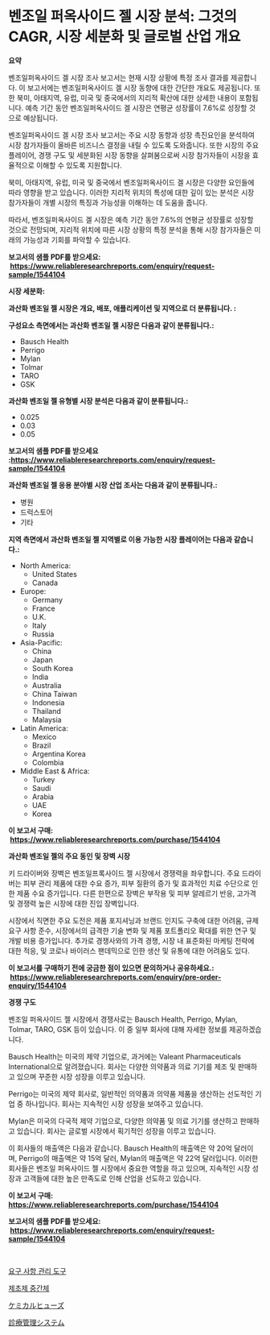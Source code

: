 <p><h1>벤조일 퍼옥사이드 젤 시장 분석: 그것의 CAGR, 시장 세분화 및 글로벌 산업 개요</h1></p><p><strong>요약</strong></p>
<p><p>벤조일퍼옥사이드 겔 시장 조사 보고서는 현재 시장 상황에 특정 조사 결과를 제공합니다. 이 보고서에는 벤조일퍼옥사이드 겔 시장 동향에 대한 간단한 개요도 제공됩니다. 또한 북미, 아태지역, 유럽, 미국 및 중국에서의 지리적 확산에 대한 상세한 내용이 포함됩니다. 예측 기간 동안 벤조일퍼옥사이드 겔 시장은 연평균 성장률이 7.6%로 성장할 것으로 예상됩니다.</p><p>벤조일퍼옥사이드 겔 시장 조사 보고서는 주요 시장 동향과 성장 촉진요인을 분석하여 시장 참가자들이 올바른 비즈니스 결정을 내릴 수 있도록 도와줍니다. 또한 시장의 주요 플레이어, 경쟁 구도 및 세분화된 시장 동향을 살펴봄으로써 시장 참가자들이 시장을 효율적으로 이해할 수 있도록 지원합니다.</p><p>북미, 아태지역, 유럽, 미국 및 중국에서 벤조일퍼옥사이드 겔 시장은 다양한 요인들에 따라 영향을 받고 있습니다. 이러한 지리적 위치의 특성에 대한 깊이 있는 분석은 시장 참가자들이 개별 시장의 특징과 가능성을 이해하는 데 도움을 줍니다.</p><p>따라서, 벤조일퍼옥사이드 겔 시장은 예측 기간 동안 7.6%의 연평균 성장률로 성장할 것으로 전망되며, 지리적 위치에 따른 시장 상황의 특정 분석을 통해 시장 참가자들은 미래의 가능성과 기회를 파악할 수 있습니다.</p></p>
<p><strong>보고서의 샘플 PDF를 받으세요: &nbsp;<a href="https://www.reliableresearchreports.com/enquiry/request-sample/1544104">https://www.reliableresearchreports.com/enquiry/request-sample/1544104</a></strong></p>
<p><strong>시장 세분화:</strong></p>
<p><strong> 과산화 벤조일 젤 시장은 개요, 배포, 애플리케이션 및 지역으로 더 분류됩니다. :</strong></p>
<p><strong>구성요소 측면에서는 과산화 벤조일 젤 시장은 다음과 같이 분류됩니다.:</strong></p>
<p><ul><li>Bausch Health</li><li>Perrigo</li><li>Mylan</li><li>Tolmar</li><li>TARO</li><li>GSK</li></ul></p>
<p><strong> 과산화 벤조일 젤 유형별 시장 분석은 다음과 같이 분류됩니다.:</strong></p>
<p><ul><li>0.025</li><li>0.03</li><li>0.05</li></ul></p>
<p><strong>보고서의 샘플 PDF를 받으세요 :<a href="https://www.reliableresearchreports.com/enquiry/request-sample/1544104">https://www.reliableresearchreports.com/enquiry/request-sample/1544104</a></strong></p>
<p><strong> 과산화 벤조일 젤 응용 분야별 시장 산업 조사는 다음과 같이 분류됩니다.:</strong></p>
<p><ul><li>병원</li><li>드럭스토어</li><li>기타</li></ul></p>
<p><strong>지역 측면에서 과산화 벤조일 젤 지역별로 이용 가능한 시장 플레이어는 다음과 같습니다.:</strong></p>
<p><ul>
    <li>
        North America:
        <ul>
            <li>United States</li>
            <li>Canada</li>
        </ul>
    </li>
    <li>
        Europe:
        <ul>
            <li>Germany</li>
            <li>France</li>
            <li>U.K.</li>
            <li>Italy</li>
            <li>Russia</li>
        </ul>
    </li>
    <li>
        Asia-Pacific:
        <ul>
            <li>China</li>
            <li>Japan</li>
            <li>South Korea</li>
            <li>India</li>
            <li>Australia</li>
            <li>China Taiwan</li>
            <li>Indonesia</li>
            <li>Thailand</li>
            <li>Malaysia</li>
        </ul>
    </li>
    <li>
        Latin America:
        <ul>
            <li>Mexico</li>
            <li>Brazil</li>
            <li>Argentina Korea</li>
            <li>Colombia</li>
        </ul>
    </li>
    <li>
        Middle East & Africa:
        <ul>
            <li>Turkey</li>
            <li>Saudi</li>
            <li>Arabia</li>
            <li>UAE</li>
            <li>Korea</li>
        </ul>
    </li>
    </ul></p>
<p><strong>이 보고서 구매: &nbsp;<a href="https://www.reliableresearchreports.com/purchase/1544104">https://www.reliableresearchreports.com/purchase/1544104</a></strong></p>
<p><strong>과산화 벤조일 젤의 주요 동인 및 장벽 시장</strong></p>
<p><p>키 드라이버와 장벽은 벤조일프록사이드 젤 시장에서 경쟁력을 좌우합니다. 주요 드라이버는 피부 관리 제품에 대한 수요 증가, 피부 질환의 증가 및 효과적인 치료 수단으로 인한 제품 수요 증가입니다. 다른 한편으로 장벽은 부작용 및 피부 알레르기 반응, 고가격 및 경쟁력 높은 시장에 대한 진입 장벽입니다.</p><p>시장에서 직면한 주요 도전은 제품 포지셔닝과 브랜드 인지도 구축에 대한 어려움, 규제 요구 사항 준수, 시장에서의 급격한 기술 변화 및 제품 포트폴리오 확대를 위한 연구 및 개발 비용 증가입니다. 추가로 경쟁사와의 가격 경쟁, 시장 내 표준화된 마케팅 전략에 대한 적응, 및 코로나 바이러스 팬데믹으로 인한 생산 및 유통에 대한 어려움도 있다.</p></p>
<p><strong>이 보고서를 구매하기 전에 궁금한 점이 있으면 문의하거나 공유하세요.: &nbsp;<a href="https://www.reliableresearchreports.com/enquiry/pre-order-enquiry/1544104">https://www.reliableresearchreports.com/enquiry/pre-order-enquiry/1544104</a></strong></p>
<p><strong>경쟁 구도</strong></p>
<p><p>벤조일 퍼옥사이드 젤 시장에서 경쟁사로는 Bausch Health, Perrigo, Mylan, Tolmar, TARO, GSK 등이 있습니다. 이 중 일부 회사에 대해 자세한 정보를 제공하겠습니다.</p><p>Bausch Health는 미국의 제약 기업으로, 과거에는 Valeant Pharmaceuticals International으로 알려졌습니다. 회사는 다양한 의약품과 의료 기기를 제조 및 판매하고 있으며 꾸준한 시장 성장을 이루고 있습니다.</p><p>Perrigo는 미국의 제약 회사로, 일반적인 의약품과 의약품 제품을 생산하는 선도적인 기업 중 하나입니다. 회사는 지속적인 시장 성장을 보여주고 있습니다.</p><p>Mylan은 미국의 다국적 제약 기업으로, 다양한 의약품 및 의료 기기를 생산하고 판매하고 있습니다. 회사는 글로벌 시장에서 획기적인 성장을 이루고 있습니다.</p><p>이 회사들의 매출액은 다음과 같습니다. Bausch Health의 매출액은 약 20억 달러이며, Perrigo의 매출액은 약 15억 달러, Mylan의 매출액은 약 22억 달러입니다. 이러한 회사들은 벤조일 퍼옥사이드 젤 시장에서 중요한 역할을 하고 있으며, 지속적인 시장 성장과 고객들에 대한 높은 만족도로 인해 산업을 선도하고 있습니다.</p></p>
<p><strong>이 보고서 구매: &nbsp; <a href="https://www.reliableresearchreports.com/purchase/1544104">https://www.reliableresearchreports.com/purchase/1544104</a></strong></p>
<p><strong>보고서의 샘플 PDF를 받으세요: &nbsp;<a href="https://www.reliableresearchreports.com/enquiry/request-sample/1544104">https://www.reliableresearchreports.com/enquiry/request-sample/1544104</a></strong><strong></strong></p>
<p>&nbsp;</p>
<p><p><a href="https://github.com/GabrielBlanda5656/Market-Research-Report-List-1/blob/main/381673513429.md">요구 사항 관리 도구</a></p><p><a href="https://github.com/CorEmtymerich56566/Market-Research-Report-List-1/blob/main/679272013430.md">제초제 중간체</a></p><p><a href="https://medium.com/@johndory19/%E5%8C%96%E5%AD%A6%E3%83%92%E3%83%A5%E3%83%BC%E3%82%BA%E5%B8%82%E5%A0%B4-%E5%B8%82%E5%A0%B4%E3%82%B7%E3%82%A7%E3%82%A2-%E5%B8%82%E5%A0%B4%E3%83%88%E3%83%AC%E3%83%B3%E3%83%89-%E3%81%8A%E3%82%88%E3%81%B3%E5%B0%86%E6%9D%A5%E3%81%AE%E6%88%90%E9%95%B7%E3%81%AE%E6%8E%A2%E7%B4%A2-54d13ddfe145">ケミカルヒューズ</a></p><p><a href="https://medium.com/@urinalisis45667/%E7%B7%B4%E7%BF%92%E7%AE%A1%E7%90%86%E3%82%B7%E3%82%B9%E3%83%86%E3%83%A0%E5%B8%82%E5%A0%B4-%E5%B8%82%E5%A0%B4%E3%82%B7%E3%82%A7%E3%82%A2-%E5%B8%82%E5%A0%B4%E3%83%88%E3%83%AC%E3%83%B3%E3%83%89-%E3%81%8A%E3%82%88%E3%81%B3%E5%B0%86%E6%9D%A5%E3%81%AE%E6%88%90%E9%95%B7%E3%82%92%E6%8E%A2%E3%82%8B-97e5bc5cea30">診療管理システム</a></p></p>